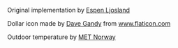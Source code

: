 Original implementation by [Espen Ljosland](https://github.com/slasktrat/com.tibber)

Dollar icon made by [Dave Gandy](https://www.flaticon.com/authors/dave-gandy) from www.flaticon.com

Outdoor temperature by [MET Norway](https://api.met.no/weatherapi/documentation)
